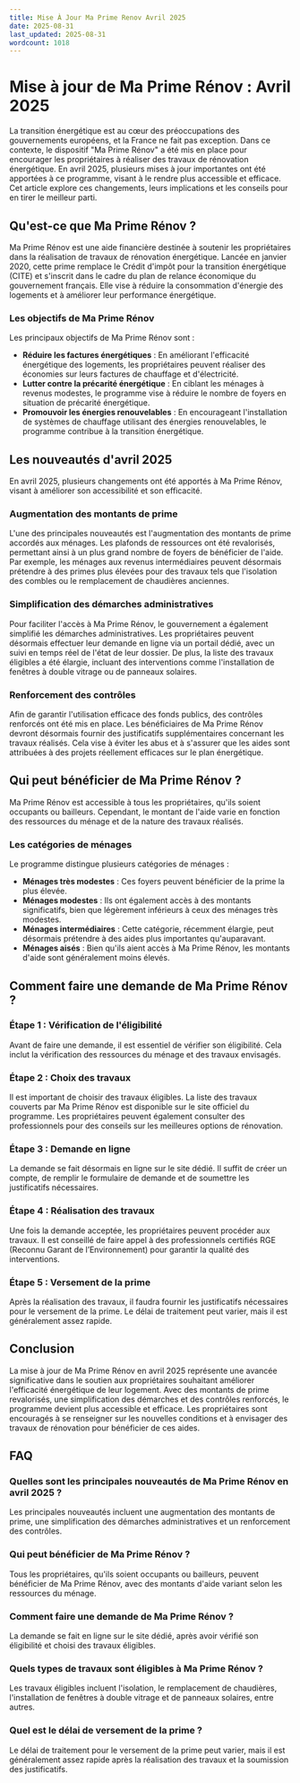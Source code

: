 ```yaml
---
title: Mise À Jour Ma Prime Renov Avril 2025
date: 2025-08-31
last_updated: 2025-08-31
wordcount: 1018
---
```


# Mise à jour de Ma Prime Rénov : Avril 2025

La transition énergétique est au cœur des préoccupations des gouvernements européens, et la France ne fait pas exception. Dans ce contexte, le dispositif "Ma Prime Rénov" a été mis en place pour encourager les propriétaires à réaliser des travaux de rénovation énergétique. En avril 2025, plusieurs mises à jour importantes ont été apportées à ce programme, visant à le rendre plus accessible et efficace. Cet article explore ces changements, leurs implications et les conseils pour en tirer le meilleur parti.

## Qu'est-ce que Ma Prime Rénov ?

Ma Prime Rénov est une aide financière destinée à soutenir les propriétaires dans la réalisation de travaux de rénovation énergétique. Lancée en janvier 2020, cette prime remplace le Crédit d'impôt pour la transition énergétique (CITE) et s'inscrit dans le cadre du plan de relance économique du gouvernement français. Elle vise à réduire la consommation d'énergie des logements et à améliorer leur performance énergétique.

### Les objectifs de Ma Prime Rénov

Les principaux objectifs de Ma Prime Rénov sont :

- **Réduire les factures énergétiques** : En améliorant l'efficacité énergétique des logements, les propriétaires peuvent réaliser des économies sur leurs factures de chauffage et d'électricité.
- **Lutter contre la précarité énergétique** : En ciblant les ménages à revenus modestes, le programme vise à réduire le nombre de foyers en situation de précarité énergétique.
- **Promouvoir les énergies renouvelables** : En encourageant l'installation de systèmes de chauffage utilisant des énergies renouvelables, le programme contribue à la transition énergétique.

## Les nouveautés d'avril 2025

En avril 2025, plusieurs changements ont été apportés à Ma Prime Rénov, visant à améliorer son accessibilité et son efficacité.

### Augmentation des montants de prime

L'une des principales nouveautés est l'augmentation des montants de prime accordés aux ménages. Les plafonds de ressources ont été revalorisés, permettant ainsi à un plus grand nombre de foyers de bénéficier de l'aide. Par exemple, les ménages aux revenus intermédiaires peuvent désormais prétendre à des primes plus élevées pour des travaux tels que l'isolation des combles ou le remplacement de chaudières anciennes.

### Simplification des démarches administratives

Pour faciliter l'accès à Ma Prime Rénov, le gouvernement a également simplifié les démarches administratives. Les propriétaires peuvent désormais effectuer leur demande en ligne via un portail dédié, avec un suivi en temps réel de l'état de leur dossier. De plus, la liste des travaux éligibles a été élargie, incluant des interventions comme l'installation de fenêtres à double vitrage ou de panneaux solaires.

### Renforcement des contrôles

Afin de garantir l'utilisation efficace des fonds publics, des contrôles renforcés ont été mis en place. Les bénéficiaires de Ma Prime Rénov devront désormais fournir des justificatifs supplémentaires concernant les travaux réalisés. Cela vise à éviter les abus et à s'assurer que les aides sont attribuées à des projets réellement efficaces sur le plan énergétique.

## Qui peut bénéficier de Ma Prime Rénov ?

Ma Prime Rénov est accessible à tous les propriétaires, qu'ils soient occupants ou bailleurs. Cependant, le montant de l'aide varie en fonction des ressources du ménage et de la nature des travaux réalisés.

### Les catégories de ménages

Le programme distingue plusieurs catégories de ménages :

- **Ménages très modestes** : Ces foyers peuvent bénéficier de la prime la plus élevée.
- **Ménages modestes** : Ils ont également accès à des montants significatifs, bien que légèrement inférieurs à ceux des ménages très modestes.
- **Ménages intermédiaires** : Cette catégorie, récemment élargie, peut désormais prétendre à des aides plus importantes qu'auparavant.
- **Ménages aisés** : Bien qu'ils aient accès à Ma Prime Rénov, les montants d'aide sont généralement moins élevés.

## Comment faire une demande de Ma Prime Rénov ?

### Étape 1 : Vérification de l'éligibilité

Avant de faire une demande, il est essentiel de vérifier son éligibilité. Cela inclut la vérification des ressources du ménage et des travaux envisagés.

### Étape 2 : Choix des travaux

Il est important de choisir des travaux éligibles. La liste des travaux couverts par Ma Prime Rénov est disponible sur le site officiel du programme. Les propriétaires peuvent également consulter des professionnels pour des conseils sur les meilleures options de rénovation.

### Étape 3 : Demande en ligne

La demande se fait désormais en ligne sur le site dédié. Il suffit de créer un compte, de remplir le formulaire de demande et de soumettre les justificatifs nécessaires.

### Étape 4 : Réalisation des travaux

Une fois la demande acceptée, les propriétaires peuvent procéder aux travaux. Il est conseillé de faire appel à des professionnels certifiés RGE (Reconnu Garant de l’Environnement) pour garantir la qualité des interventions.

### Étape 5 : Versement de la prime

Après la réalisation des travaux, il faudra fournir les justificatifs nécessaires pour le versement de la prime. Le délai de traitement peut varier, mais il est généralement assez rapide.

## Conclusion

La mise à jour de Ma Prime Rénov en avril 2025 représente une avancée significative dans le soutien aux propriétaires souhaitant améliorer l'efficacité énergétique de leur logement. Avec des montants de prime revalorisés, une simplification des démarches et des contrôles renforcés, le programme devient plus accessible et efficace. Les propriétaires sont encouragés à se renseigner sur les nouvelles conditions et à envisager des travaux de rénovation pour bénéficier de ces aides.

## FAQ

### Quelles sont les principales nouveautés de Ma Prime Rénov en avril 2025 ?

Les principales nouveautés incluent une augmentation des montants de prime, une simplification des démarches administratives et un renforcement des contrôles.

### Qui peut bénéficier de Ma Prime Rénov ?

Tous les propriétaires, qu'ils soient occupants ou bailleurs, peuvent bénéficier de Ma Prime Rénov, avec des montants d'aide variant selon les ressources du ménage.

### Comment faire une demande de Ma Prime Rénov ?

La demande se fait en ligne sur le site dédié, après avoir vérifié son éligibilité et choisi des travaux éligibles.

### Quels types de travaux sont éligibles à Ma Prime Rénov ?

Les travaux éligibles incluent l'isolation, le remplacement de chaudières, l'installation de fenêtres à double vitrage et de panneaux solaires, entre autres.

### Quel est le délai de versement de la prime ?

Le délai de traitement pour le versement de la prime peut varier, mais il est généralement assez rapide après la réalisation des travaux et la soumission des justificatifs.